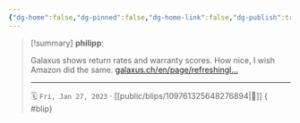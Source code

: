 ```yaml
---
{"dg-home":false,"dg-pinned":false,"dg-home-link":false,"dg-publish":true,"type":"blip","disabled rules":["yaml-title","yaml-title-alias","file-name-heading"],"title":"philipp on mastodon @ 2023-01-27","created-date":"2023-01-27T13:08:35","id":109761325648276900,"updated-date":"2025-05-02T08:50:43","dg-path":"blips/109761325648276894.md","permalink":"/blips/109761325648276894/","dgPassFrontmatter":true,"created":"2023-01-27T13:08:35","updated":"2025-05-02T08:50:43"}
---
```


> [!summary] **philipp**:
>
> Galaxus shows return rates and warranty scores. How nice, I wish Amazon did the same.
> [galaxus.ch/en/page/refreshingl…](https://www.galaxus.ch/en/page/refreshingly-honest-digitec-galaxus-now-displays-warranty-score-and-return-rate-25950)
> - - -
>
> 🗓️ `Fri, Jan 27, 2023` · [[public/blips/109761325648276894\|🔗]]
{ #blip}

